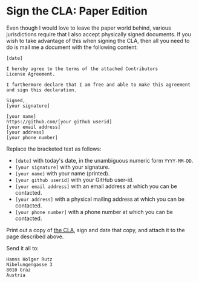 # Sign the CLA: Paper Edition

Even though I would love to leave the
paper world behind, various jurisdictions require that I also accept
physically signed documents. If you wish to take advantage of this
when signing the CLA, then all you need to do is mail me a document
with the following content:

    [date]
    
    I hereby agree to the terms of the attached Contributors
    License Agreement.
    
    I furthermore declare that I am free and able to make this agreement
    and sign this declaration.
    
    Signed,
    [your signature]
    
    [your name]
    https://github.com/[your github userid]
    [your email address]
    [your address]
    [your phone number]

Replace the bracketed text as follows:

- `[date]` with today's date, in the unambiguous numeric form `YYYY-MM-DD`.
- `[your signature]` with your signature.
- `[your name]` with your name (printed).
- `[your github userid]` with your GitHub user-id.
- `[your email address]` with an email address at which you can be contacted.
- `[your address]` with a physical mailing address at which you can be contacted.
- `[your phone number]` with a phone number at which you can be contacted.

Print out a copy of [the CLA](cla-1.0.md), sign and date that copy,
and attach it to the page described above.

Send it all to:

    Hanns Holger Rutz
    Nibelungengasse 3
    8010 Graz
    Austria
